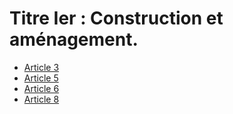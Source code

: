 # Titre Ier : Construction et aménagement.

- [Article 3](article-3.md)
- [Article 5](article-5.md)
- [Article 6](article-6.md)
- [Article 8](article-8.md)
